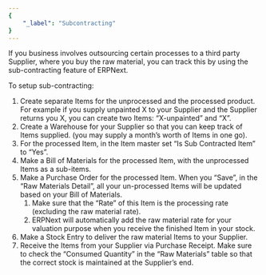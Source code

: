```yaml
---
{
	"_label": "Subcontracting"
}
---
```

If you business involves outsourcing certain processes to a third party Supplier, where you buy the raw material, you can track this by using the sub-contracting feature of ERPNext.

To setup sub-contracting:

1. Create separate Items for the unprocessed and the processed product. For example if you supply unpainted X to your Supplier and the Supplier returns you X, you can create two Items: “X-unpainted” and “X”.
1. Create a Warehouse for your Supplier so that you can keep track of Items supplied. (you may supply a month’s worth of Items in one go).
1. For the processed Item, in the Item master set “Is Sub Contracted Item” to “Yes”.
1. Make a Bill of Materials for the processed Item, with the unprocessed Items as a sub-items.
1. Make a Purchase Order for the processed Item. When you “Save”, in the “Raw Materials Detail”, all your un-processed Items will be updated based on your Bill of Materials.
	1. Make sure that the “Rate” of this Item is the processing rate (excluding the raw material rate).
	1. ERPNext will automatically add the raw material rate for your valuation purpose when you receive the finished Item in your stock. 
1. Make a Stock Entry to deliver the raw material Items to your Supplier.
1. Receive the Items from your Supplier via Purchase Receipt. Make sure to check the “Consumed Quantity” in the “Raw Materials” table so that the correct stock is maintained at the Supplier’s end.
